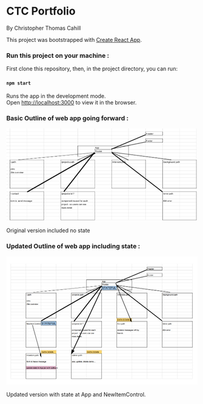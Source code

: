 # CTC Portfolio

By Christopher Thomas Cahill

This project was bootstrapped with [Create React App](https://github.com/facebook/create-react-app).

### Run this project on your machine :

First clone this repository, then, in the project directory, you can run:

#### `npm start`

Runs the app in the development mode.<br>
Open [http://localhost:3000](http://localhost:3000) to view it in the browser.


### Basic Outline of web app going forward :

<img src="./public/portfolio_react_outline_2019-02-15.jpeg">

Original version included no state

### Updated Outline of web app including state :

<img src="./public/portfolio_react_outline_2019-02-22.jpeg">

Updated version with state at App and NewItemControl.

